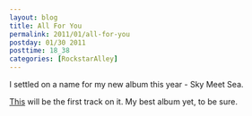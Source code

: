 ```yaml
---
layout: blog
title: All For You
permalink: 2011/01/all-for-you
postday: 01/30 2011
posttime: 18_38
categories: [RockstarAlley]
---
```


<p>I settled on a name for my new album this year - Sky Meet Sea.</p>
<p><a href="http://www.kristeraxel.com/media/2011-0130-afy.mp3">This</a> will be the first track on it. My best album yet, to be sure.</p>
